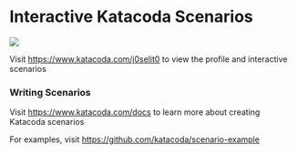 # Interactive Katacoda Scenarios

[![](http://shields.katacoda.com/katacoda/j0selit0/count.svg)](https://www.katacoda.com/j0selit0 "Get your profile on Katacoda.com")

Visit https://www.katacoda.com/j0selit0 to view the profile and interactive scenarios

### Writing Scenarios
Visit https://www.katacoda.com/docs to learn more about creating Katacoda scenarios

For examples, visit https://github.com/katacoda/scenario-example
